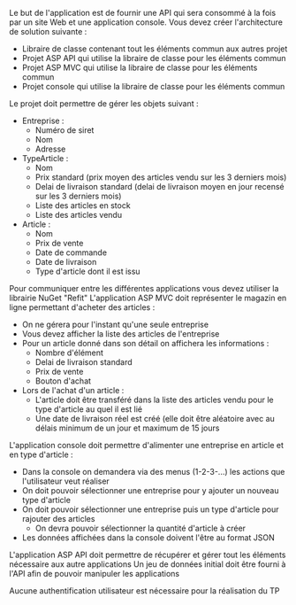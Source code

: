 Le but de l'application est de fournir une API qui sera consommé à la fois par un site Web et une application console.
Vous devez créer l'architecture de solution suivante :
  - Libraire de classe contenant tout les éléments commun aux autres projet
  - Projet ASP API qui utilise la libraire de classe pour les éléments commun
  - Projet ASP MVC qui utilise la libraire de classe pour les éléments commun
  - Projet console qui utilise la libraire de classe pour les éléments commun


Le projet doit permettre de gérer les objets suivant :
  - Entreprise :
    - Numéro de siret
    - Nom
    - Adresse
  - TypeArticle :
    - Nom
    - Prix standard (prix moyen des articles vendu sur les 3 derniers mois)
    - Delai de livraison standard (delai de livraison moyen en jour recensé sur les 3 derniers mois)
    - Liste des articles en stock
    - Liste des articles vendu
  - Article :
    - Nom
    - Prix de vente
    - Date de commande
    - Date de livraison
    - Type d'article dont il est issu


Pour communiquer entre les différentes applications vous devez utiliser la librairie NuGet "Refit"
L'application ASP MVC doit représenter le magazin en ligne permettant d'acheter des articles :
  - On ne gérera pour l'instant qu'une seule entreprise
  - Vous devez afficher la liste des articles de l'entreprise
  - Pour un article donné dans son détail on affichera les informations :
    - Nombre d'élément
    - Delai de livraison standard
    - Prix de vente
    - Bouton d'achat
  - Lors de l'achat d'un article :
    - L'article doit être transféré dans la liste des articles vendu pour le type d'article au quel il est lié
    - Une date de livraison réel est créé (elle doit être aléatoire avec au délais minimum de un jour et maximum de 15 jours


L'application console doit permettre d'alimenter une entreprise en article et en type d'article :
  - Dans la console on demandera via des menus (1-2-3-...) les actions que l'utilisateur veut réaliser
  - On doit pouvoir sélectionner une entreprise pour y ajouter un nouveau type d'article
  - On doit pouvoir sélectionner une entreprise puis un type d'article pour rajouter des articles
    - On devra pouvoir sélectionner la quantité d'article à créer
  - Les données affichées dans la console doivent l'être au format JSON

L'application ASP API doit permettre de récupérer et gérer tout les éléments nécessaire aux autre applications
Un jeu de données initial doit être fourni à l'API afin de pouvoir manipuler les applications

Aucune authentification utilisateur est nécessaire pour la réalisation du TP